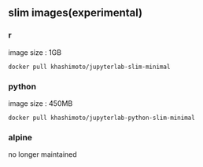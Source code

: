 ## slim images(experimental)

### r

image size : 1GB

```
docker pull khashimoto/jupyterlab-slim-minimal
```

### python

image size : 450MB

```
docker pull khashimoto/jupyterlab-python-slim-minimal
```


### alpine

no longer maintained
